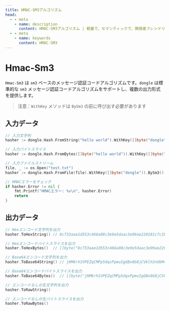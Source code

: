 ```yaml
---
title: HMAC-SM3アルゴリズム
head:
  - - meta
    - name: description
      content: HMAC-SM3アルゴリズム | 軽量で、セマンティックで、開発者フレンドリーなgolang エンコード&暗号ライブラリ
  - - meta
    - name: keywords
      content: HMAC-SM3
---
```


# Hmac-Sm3

`Hmac-Sm3` は `sm3` ベースのメッセージ認証コードアルゴリズムです。`dongle` は標準的な `sm3` メッセージ認証コードアルゴリズムをサポートし、複数の出力形式を提供します。

> 注意：`WithKey` メソッドは `BySm3` の前に呼び出す必要があります

## 入力データ

```go
// 入力文字列
hasher := dongle.Hash.FromString("hello world").WithKey([]byte("dongle")).BySm3()

// 入力バイトスライス
hasher := dongle.Hash.FromBytes([]byte("hello world")).WithKey([]byte("dongle")).BySm3()

// 入力ファイルストリーム
file, _ := os.Open("test.txt")
hasher := dongle.Hash.FromFile(file).WithKey([]byte("dongle")).BySm3()

// HMACエラーをチェック
if hasher.Error != nil {
	fmt.Printf("HMACエラー: %v\n", hasher.Error)
	return
}
```

## 出力データ

```go
// Hexエンコード文字列を出力
hasher.ToHexString() // 8c733aae1d553c466a08c3e9e5daac3e99ae220181c7c1bc8c2564961de751b3

// Hexエンコードバイトスライスを出力
hasher.ToHexBytes()  // []byte("8c733aae1d553c466a08c3e9e5daac3e99ae220181c7c1bc8c2564961de751b3")

// Base64エンコード文字列を出力
hasher.ToBase64String() // jHM6rh1VPEZqCMPp5dqsPpmuIgGBx8G8jCVklh3nUbM=

// Base64エンコードバイトスライスを出力
hasher.ToBase64Bytes()  // []byte("jHM6rh1VPEZqCMPp5dqsPpmuIgGBx8G8jCVklh3nUbM=")

// エンコードなしの生文字列を出力
hasher.ToRawString()

// エンコードなしの生バイトスライスを出力
hasher.ToRawBytes()
```
